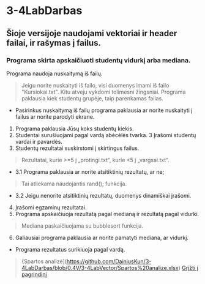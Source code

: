# 3-4LabDarbas
## Šioje versijoje naudojami vektoriai ir header failai, ir rašymas į failus.
### Programa skirta apskaičiuoti studentų vidurkį arba mediana.
Programa naudoja nuskaitymą iš failų.
>Jeigu norite nuskaityti iš failo, visi duomenys imami iš failo "Kursiokai.txt". Kitu atveju vykdomi tolimesni žingsniai.
>Programa paklausia kiek studentų grupėje, taip parenkamas failas.
* Pasirinkus nuskaitymą iš failų programa paklausia ar norite nuskaityti į failus ar norite parodyti ekrane.
1. Programa paklausia Jūsų koks studentų kiekis.
2. Studentai surušiuojami pagal vardą abėcėlės tvarka.
3 Įrašomi studentų vardai ir pavardės.
4. Studentų rezultatai suskirstomi į skirtingus failus.
> Rezultatai, kurie >=5 į „protingi.txt“, kurie <5 į „vargsai.txt“.
* 3.1 Programa paklausia ar norite atsitiktinių rezultatų, ar ne;
> Tai atliekama naudojantis rand(); funkcija.
* 3.2 Jeigu nenorite atsitiktinių rezultatų, duomenys dinamiškai įrašomi.
4. Įrašomi egzaminų rezultatai.
5. Programa apskaičiuoja rezultatą pagal medianą ir rezultatą pagal vidurki.
> Mediana paskaičiuojama su bubblesort funkcija.
6. Galiausiai programa paklausia ar norite pamatyti mediana, ar vidurkį.
* Programa rezultatus surikiuoja pagal vardą.
>{Spartos analizė](https://github.com/DainiusKun/3-4LabDarbas/blob/0.4V/3-4LabVector/Spartos%20analize.xlsx)
>[Grįžti į pagrindinį](https://github.com/DainiusKun/3-4LabDarbas/tree/master)
